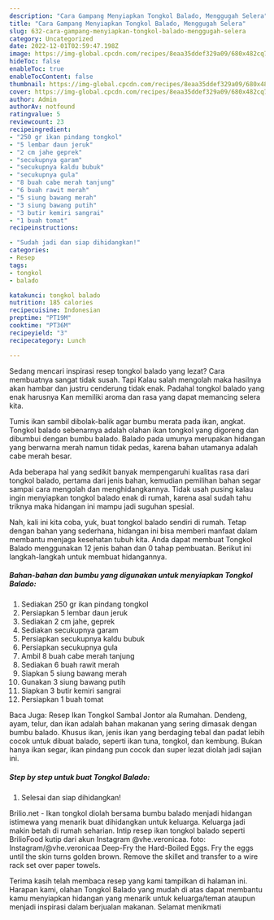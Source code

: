 ```yaml
---
description: "Cara Gampang Menyiapkan Tongkol Balado, Menggugah Selera"
title: "Cara Gampang Menyiapkan Tongkol Balado, Menggugah Selera"
slug: 632-cara-gampang-menyiapkan-tongkol-balado-menggugah-selera
category: Uncategorized
date: 2022-12-01T02:59:47.198Z
image: https://img-global.cpcdn.com/recipes/8eaa35ddef329a09/680x482cq70/tongkol-balado-foto-resep-utama.jpg
hideToc: false
enableToc: true
enableTocContent: false
thumbnail: https://img-global.cpcdn.com/recipes/8eaa35ddef329a09/680x482cq70/tongkol-balado-foto-resep-utama.jpg
cover: https://img-global.cpcdn.com/recipes/8eaa35ddef329a09/680x482cq70/tongkol-balado-foto-resep-utama.jpg
author: Admin
authorAv: notfound
ratingvalue: 5
reviewcount: 23
recipeingredient:
- "250 gr ikan pindang tongkol"
- "5 lembar daun jeruk"
- "2 cm jahe geprek"
- "secukupnya garam"
- "secukupnya kaldu bubuk"
- "secukupnya gula"
- "8 buah cabe merah tanjung"
- "6 buah rawit merah"
- "5 siung bawang merah"
- "3 siung bawang putih"
- "3 butir kemiri sangrai"
- "1 buah tomat"
recipeinstructions:

- "Sudah jadi dan siap dihidangkan!"
categories:
- Resep
tags:
- tongkol
- balado

katakunci: tongkol balado 
nutrition: 185 calories
recipecuisine: Indonesian
preptime: "PT19M"
cooktime: "PT36M"
recipeyield: "3"
recipecategory: Lunch

---
```



Sedang mencari inspirasi resep tongkol balado yang lezat? Cara membuatnya sangat tidak susah. Tapi Kalau salah mengolah maka hasilnya akan hambar dan justru cenderung tidak enak. Padahal tongkol balado yang enak harusnya Kan memiliki aroma dan rasa yang dapat memancing selera kita.


Tumis ikan sambil dibolak-balik agar bumbu merata pada ikan, angkat. Tongkol balado sebenarnya adalah olahan ikan tongkol yang digoreng dan dibumbui dengan bumbu balado. Balado pada umunya merupakan hidangan yang berwarna merah namun tidak pedas, karena bahan utamanya adalah cabe merah besar.

Ada beberapa hal yang sedikit banyak mempengaruhi kualitas rasa dari tongkol balado, pertama dari jenis bahan, kemudian pemilihan bahan segar sampai cara mengolah dan menghidangkannya. Tidak usah pusing kalau ingin menyiapkan tongkol balado enak di rumah, karena asal sudah tahu triknya maka hidangan ini mampu jadi suguhan spesial.


Nah, kali ini kita coba, yuk, buat tongkol balado sendiri di rumah. Tetap dengan bahan yang sederhana, hidangan ini bisa memberi manfaat dalam membantu menjaga kesehatan tubuh kita. Anda dapat membuat Tongkol Balado menggunakan 12 jenis bahan dan 0 tahap pembuatan. Berikut ini langkah-langkah untuk membuat hidangannya.

<!--inarticleads1-->

##### Bahan-bahan dan bumbu yang digunakan untuk menyiapkan Tongkol Balado:

1. Sediakan 250 gr ikan pindang tongkol
1. Persiapkan 5 lembar daun jeruk
1. Sediakan 2 cm jahe, geprek
1. Sediakan secukupnya garam
1. Persiapkan secukupnya kaldu bubuk
1. Persiapkan secukupnya gula
1. Ambil 8 buah cabe merah tanjung
1. Sediakan 6 buah rawit merah
1. Siapkan 5 siung bawang merah
1. Gunakan 3 siung bawang putih
1. Siapkan 3 butir kemiri sangrai
1. Persiapkan 1 buah tomat


Baca Juga: Resep Ikan Tongkol Sambal Jontor ala Rumahan. Dendeng, ayam, telur, dan ikan adalah bahan makanan yang sering dimasak dengan bumbu balado. Khusus ikan, jenis ikan yang berdaging tebal dan padat lebih cocok untuk dibuat balado, seperti ikan tuna, tongkol, dan kembung. Bukan hanya ikan segar, ikan pindang pun cocok dan super lezat diolah jadi sajian ini. 

<!--inarticleads2-->

##### Step by step untuk buat Tongkol Balado:


1. Selesai dan siap dihidangkan!

Brilio.net - Ikan tongkol diolah bersama bumbu balado menjadi hidangan istimewa yang menarik buat dihidangkan untuk keluarga. Keluarga jadi makin betah di rumah seharian. Intip resep ikan tongkol balado seperti BrilioFood kutip dari akun Instagram @vhe.veronicaa. foto: Instagram/@vhe.veronicaa Deep-Fry the Hard-Boiled Eggs. Fry the eggs until the skin turns golden brown. Remove the skillet and transfer to a wire rack set over paper towels. 

Terima kasih telah membaca resep yang kami tampilkan di halaman ini. Harapan kami, olahan Tongkol Balado yang mudah di atas dapat membantu kamu menyiapkan hidangan yang menarik untuk keluarga/teman ataupun menjadi inspirasi dalam berjualan makanan. Selamat menikmati
